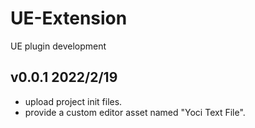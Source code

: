 # UE-Extension
UE plugin development

## v0.0.1 2022/2/19 
- upload project init files.
- provide a custom editor asset named "Yoci Text File".
